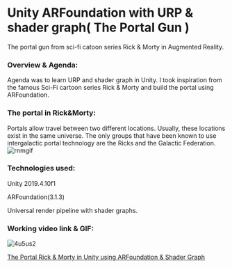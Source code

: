 # Unity ARFoundation with URP & shader graph( The Portal Gun )
The portal gun from sci-fi catoon series Rick & Morty in Augmented Reality.
### Overview & Agenda:
Agenda was to learn URP and shader graph in Unity. I took inspiration from the famous Sci-Fi cartoon series Rick & Morty and build
the portal using ARFoundation.
### The portal in Rick&Morty:
Portals allow travel between two different locations. Usually, these locations exist in the same universe. The only groups that have been known to use intergalactic portal technology are the Ricks and the Galactic Federation.
![rnmgif](https://user-images.githubusercontent.com/77329786/104848577-a6a0cb00-590b-11eb-8cc8-43eb9f9cf312.gif)
### Technologies used:
Unity 2019.4.10f1

ARFoundation(3.1.3)

Universal render pipeline with shader graphs.
### Working video link & GIF:


![4u5us2](https://user-images.githubusercontent.com/77329786/104848412-def3d980-590a-11eb-9e67-f7e5cb1ff8fb.gif)

[The Portal Rick & Morty in Unity using ARFoundation & Shader Graph](https://drive.google.com/file/d/1mfOMREJlZaZ5d5tJSWHarKnqljKPnWol/view?usp=drivesdk)
